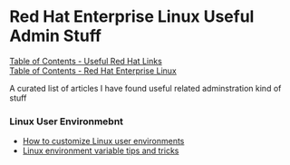 # Red Hat Enterprise Linux Useful Admin Stuff

[Table of Contents - Useful Red Hat Links](https://github.com/pslucas0212/UsefulRedHatLinks)  
[Table of Contents - Red Hat Enterprise Linux](https://github.com/pslucas0212/Red-Hat-Enterprise-Linux-Table-of-Contents)

A curated list of articles I have found useful related adminstration kind of stuff


### Linux User Environmebnt
- [How to customize Linux user environments](https://www.redhat.com/en/blog/customize-user-environments)
- [Linux environment variable tips and tricks](https://www.redhat.com/en/blog/linux-environment-variables)



